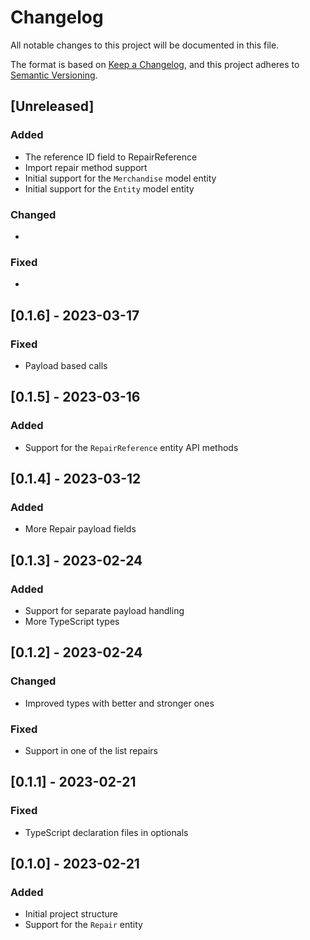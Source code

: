 # Changelog

All notable changes to this project will be documented in this file.

The format is based on [Keep a Changelog](https://keepachangelog.com/en/1.0.0/),
and this project adheres to [Semantic Versioning](https://semver.org/spec/v2.0.0.html).

## [Unreleased]

### Added

* The reference ID field to RepairReference
* Import repair method support
* Initial support for the `Merchandise` model entity
* Initial support for the `Entity` model entity

### Changed

*

### Fixed

*

## [0.1.6] - 2023-03-17

### Fixed

* Payload based calls

## [0.1.5] - 2023-03-16

### Added

* Support for the `RepairReference` entity API methods

## [0.1.4] - 2023-03-12

### Added

* More Repair payload fields

## [0.1.3] - 2023-02-24

### Added

* Support for separate payload handling
* More TypeScript types

## [0.1.2] - 2023-02-24

### Changed

* Improved types with better and stronger ones

### Fixed

* Support in one of the list repairs

## [0.1.1] - 2023-02-21

### Fixed

* TypeScript declaration files in optionals

## [0.1.0] - 2023-02-21

### Added

* Initial project structure
* Support for the `Repair` entity
